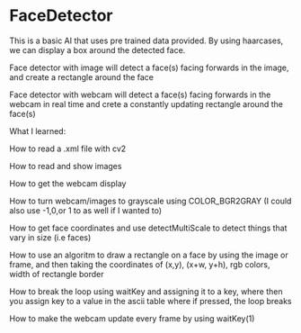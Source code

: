 # FaceDetector
This is a basic AI that uses pre trained data provided. By using haarcases, we can display a box around the detected face.

Face detector with image will detect a face(s) facing forwards in the image, and create a rectangle around the face

Face detector with webcam will detect a face(s) facing forwards in the webcam in real time and crete a constantly updating rectangle around the face(s)

What I learned:

How to read a .xml file with cv2

How to read and show images 

How to get the webcam display 

How to turn webcam/images to grayscale using COLOR_BGR2GRAY (I could also use -1,0,or 1 to as well if I wanted to)

How to get face coordinates and use detectMultiScale to detect things that vary in size (i.e faces)

How to use an algoritm to draw a rectangle on a face by using the image or frame, and then taking the coordinates of (x,y), (x+w, y+h), rgb colors, width of rectangle border

How to break the loop using waitKey and assigning it to a key, where then you assign key to a value in the ascii table where if pressed, the loop breaks

How to make the webcam update every frame by using waitKey(1)
